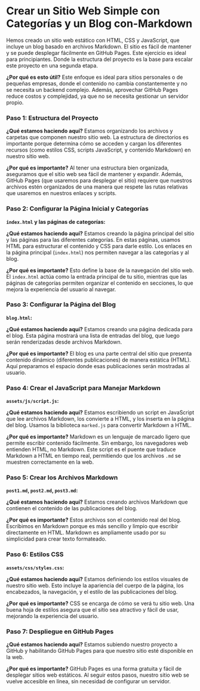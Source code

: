 # Crear un Sitio Web Simple con Categorías y un Blog con-Markdown

Hemos creado un sitio web estático con HTML, CSS y JavaScript, que incluye un blog basado en archivos Markdown. El sitio es fácil de mantener y se puede desplegar fácilmente en GitHub Pages. Este ejercicio es ideal para principiantes. Donde la estructura del proyecto es la base para escalar este proyecto en una segunda etapa. 

**¿Por qué es esto útil?**
Este enfoque es ideal para sitios personales o de pequeñas empresas, donde el contenido no cambia constantemente y no se necesita un backend complejo. Además, aprovechar GitHub Pages reduce costos y complejidad, ya que no se necesita gestionar un servidor propio.

### Paso 1: Estructura del Proyecto

**¿Qué estamos haciendo aquí?**
Estamos organizando los archivos y carpetas que componen nuestro sitio web. La estructura de directorios es importante porque determina cómo se acceden y cargan los diferentes recursos (como estilos CSS, scripts JavaScript, y contenido Markdown) en nuestro sitio web.

**¿Por qué es importante?**
Al tener una estructura bien organizada, aseguramos que el sitio web sea fácil de mantener y expandir. Además, GitHub Pages (que usaremos para desplegar el sitio) requiere que nuestros archivos estén organizados de una manera que respete las rutas relativas que usaremos en nuestros enlaces y scripts.

### Paso 2: Configurar la Página Inicial y Categorías

**`index.html` y las páginas de categorías:**

**¿Qué estamos haciendo aquí?**
Estamos creando la página principal del sitio y las páginas para las diferentes categorías. En estas páginas, usamos HTML para estructurar el contenido y CSS para darle estilo. Los enlaces en la página principal (`index.html`) nos permiten navegar a las categorías y al blog.

**¿Por qué es importante?**
Esto define la base de la navegación del sitio web. El `index.html` actúa como la entrada principal de tu sitio, mientras que las páginas de categorías permiten organizar el contenido en secciones, lo que mejora la experiencia del usuario al navegar.

### Paso 3: Configurar la Página del Blog

**`blog.html`:**

**¿Qué estamos haciendo aquí?**
Estamos creando una página dedicada para el blog. Esta página mostrará una lista de entradas del blog, que luego serán renderizadas desde archivos Markdown.

**¿Por qué es importante?**
El blog es una parte central del sitio que presenta contenido dinámico (diferentes publicaciones) de manera estática (HTML). Aquí preparamos el espacio donde esas publicaciones serán mostradas al usuario.

### Paso 4: Crear el JavaScript para Manejar Markdown

**`assets/js/script.js`:**

**¿Qué estamos haciendo aquí?**
Estamos escribiendo un script en JavaScript que lee archivos Markdown, los convierte a HTML, y los inserta en la página del blog. Usamos la biblioteca `marked.js` para convertir Markdown a HTML.

**¿Por qué es importante?**
Markdown es un lenguaje de marcado ligero que permite escribir contenido fácilmente. Sin embargo, los navegadores web entienden HTML, no Markdown. Este script es el puente que traduce Markdown a HTML en tiempo real, permitiendo que los archivos `.md` se muestren correctamente en la web.

### Paso 5: Crear los Archivos Markdown

**`post1.md`, `post2.md`, `post3.md`:**

**¿Qué estamos haciendo aquí?**
Estamos creando archivos Markdown que contienen el contenido de las publicaciones del blog.

**¿Por qué es importante?**
Estos archivos son el contenido real del blog. Escribimos en Markdown porque es más sencillo y limpio que escribir directamente en HTML. Markdown es ampliamente usado por su simplicidad para crear texto formateado.

### Paso 6: Estilos CSS

**`assets/css/styles.css`:**

**¿Qué estamos haciendo aquí?**
Estamos definiendo los estilos visuales de nuestro sitio web. Esto incluye la apariencia del cuerpo de la página, los encabezados, la navegación, y el estilo de las publicaciones del blog.

**¿Por qué es importante?**
CSS se encarga de cómo se verá tu sitio web. Una buena hoja de estilos asegura que el sitio sea atractivo y fácil de usar, mejorando la experiencia del usuario.

### Paso 7: Despliegue en GitHub Pages

**¿Qué estamos haciendo aquí?**
Estamos subiendo nuestro proyecto a GitHub y habilitando GitHub Pages para que nuestro sitio esté disponible en la web.

**¿Por qué es importante?**
GitHub Pages es una forma gratuita y fácil de desplegar sitios web estáticos. Al seguir estos pasos, nuestro sitio web se vuelve accesible en línea, sin necesidad de configurar un servidor.
